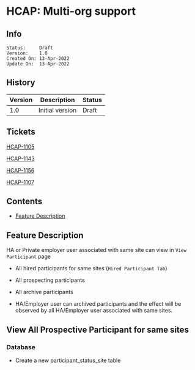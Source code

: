 # HCAP: Multi-org support

## Info

    Status:     Draft
    Version:    1.0
    Created On: 13-Apr-2022
    Update On:  13-Apr-2022

## History

| Version | Description | Status |
| ------- | ----------- | -------
|   1.0   | Initial version | Draft |

## Tickets

[HCAP-1105](https://freshworks.atlassian.net/browse/HCAP-1105)

[HCAP-1143](https://freshworks.atlassian.net/browse/HCAP-1143)

[HCAP-1156](https://freshworks.atlassian.net/browse/HCAP-1156)

[HCAP-1107](https://freshworks.atlassian.net/browse/HCAP-1107)

## Contents

- [Feature Description](#feature-description)

## Feature Description

HA or Private employer user associated with same site can view in `View Participant` page

- All hired participants for same sites (`Hired Participant Tab`)

- All prospecting participants

- All archive participants

- HA/Employer user can archived participants and the effect will be observed by all HA/Employer user associated with same sites.

## View All Prospective Participant for same sites

### Database

- Create a new participant_status_site table
